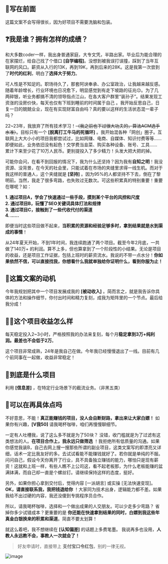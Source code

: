 ## 👋写在前面

这篇文案不会写得很长，因为好项目不需要洗脑和包装。

## ❓我是谁？拥有怎样的成绩？

和大多数coder一样，我出身普通家庭，大专文凭，半路出家。毕业后为能合理的在家摆烂，给自己找了个借口 **\[自学编程]**。没想到被我误打误撞，踩到了当年互联网的风口。薪资从入行的13K，再到19K，再到后来的28K。这是我第一次尝到了**时代的红利**，明白了**选择大于努力**。

可人性是不知足的。职场待久了，那套阿谀奉承、办公室政治，让我越来越反感。随着年龄增长，行业环境也日况愈下，明显感觉到有走下坡路的征兆😔。为了几两碎银，听业务都搞不清的领导指点江山，在各大客户群里“装孙子”。结果发现工资涨的没房价快，每天也仅有下班到睡前的时间属于自己 。我开始反思自己，日复一日的兢兢业业，现在有实现财富自由吗？真的要以这样的生活状态混一辈子吗？

22\~23年，我放弃了所有技术学习！~~（我之前也下过很大功夫的，算法ACM选手水准）~~。目标只有一个 **\[脱离打工牛马的死循环]** 。我开始混各种「网创」圈子。互联网上大大小小的项目我都尝试过，比如网赚、电商、自媒体、知识付费等等...... 即便如此，业务依旧没有起色！交学费当韭菜、购买各种设备、账号、工具……  累计下来至少花了10万人民币。更别提投入了多少精力！头发大把大把的掉。

可能你会问，在看不到回报的情况下，我为什么还坚持？因为我有**自知之明**！我没资源、没背景，在今天的社会里，只能试着在市场的夹缝里求得一线生机。而对于我这样的普通人，这个夹缝就是 **\[坚持]** 。因为95%的人都坚持不下去，倒在了黎明前。当然，我走了很多弯路，也失败过无数次。可这些积累真的特别重要！重要在哪呢？如：

**1.  通过项目A，学会了快速通过一些手段，摸到某个平台的风控和尺度**  
**2.  通过项目B，玩懂了SEO关键词具体打法和规律**  
**3.  通过项目C，接触到了一些代收代付的渠道**  
**4.  *……***  

即便当时这些项目做不起来，**当积累的资源和经验足够多时，拿到结果就是水到渠成的事情**！

从24年夏天开始，不到1年时间，我连续跑通了两个项目。截至今年2月底，一共做了140万+ 的利润。算不上多，但也算拿到了一个阶段性的小结果。无论是项目的收益，还是项目工作证据，包括上班时的薪资流水。我说的不带一点水分！**你如果依然不信，可以直接找我，你想看什么我就单独给你证明什么，看到你服为止！**

## 📑这篇文案的动机

今年我规划把其中一个项目发展成我的 **\[被动收入]** 。简而言之，就是我告诉你具体的方法和操作细节，你付出时间和精力复刻，成我为矩阵里的一个节点。最后给我分成！

## 👩‍💻这个项目收益怎么样

每天稳定投入2\~3小时，严格按照我的办法来复刻，每个月**稳定拿到3万+纯利润。最差也不会低于2万**。

这个项目非常成熟，24年是我自己在做。今年我已经慢慢退出了一线。目前有几个前同事在一起做，收益非常稳定！

## 🔖到底是什么项目

利用 **\[信息差]** ，在特定行业场景下的截流业务。（非黑五类）

## 📜可以在再具体点吗

不好意思，不能！**真正能赚钱的项目，没人会自断财路，拿出来让大家白嫖！** 如果你有兴趣，**\[V我50]** 请我喝杯咖啡，咱们再慢慢聊细节。

一定有人吐槽我，说了这么多不就是为了50块？ 没错，收门槛就是为了过滤有这类想法的人。**在项目合作上，我永远只做筛选** ！我拒绝所有低质量的沟通。如果你感觉我装B，自己去网上搜一搜那些所谓的副业项目，这类文案写的即漂亮又详细，话术一定比我友好的多。去试试看能不能赚钱就好了。若你就是单纯的不服。问问自己，假设今天你离开了行业，具不具备独立赚钱的能力，哪怕只是现有薪资！这就和上班一样，有些人瞧不上公司这，看不起老板那，为什么老板能赚的盆满钵满，而自己却一直是个螺丝钉。请继续保持这样的态度，挺好。

另外，如果你担心拿到交付后，觉得内容 \[一派胡言] 或实操 \[无法快速变现]。**OK，请直接联系我，我把钱退给你** ！大家同为技术出身，逻辑能力都不差。如果我给不出过硬的内容，我还没傻到专挑程序员合作。

所以，请我喝杯咖啡，选择和一个做出成果的人交朋友。可以少走多少弯路？ 省掉你多少试错成本？更重要的是 **你还能在快速拿到结果的同时，白嫖到我这些年真金白银换来的积累和渠道**。简直不要太划算！

就这么着吧，我不想继续在 **\[认知偏差]** 的话题上多费笔墨。 我说再多也没用，**人教人永远教不会，事教人一次就会了！**

> 好友申请时，直接带上 **支付宝口令红包**，别的一律无视。


![image](https://yuanya-i-driven-images.oss-cn-hangzhou.aliyuncs.com/charge/public/uat/202503/383b0f1311374613b08e41d8d231a70b.jpg)
